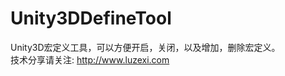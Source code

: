 Unity3DDefineTool
=================

Unity3D宏定义工具，可以方便开启，关闭，以及增加，删除宏定义。<br>
技术分享请关注: http://www.luzexi.com
